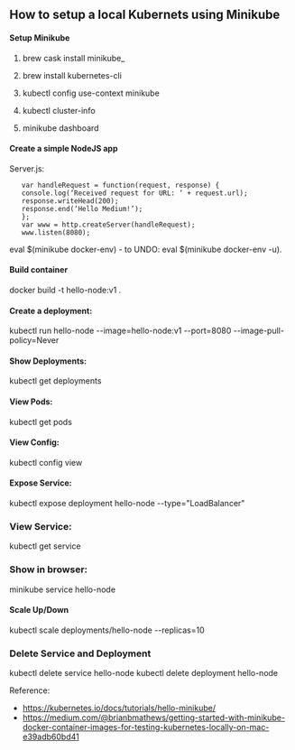 ## How to setup a local Kubernets using Minikube


#### Setup Minikube

1. brew cask install minikube_

2. brew install kubernetes-cli

3. kubectl config use-context minikube

4. kubectl cluster-info

5. minikube dashboard


#### Create a simple NodeJS app

Server.js:

```var http = require(‘http’);
   var handleRequest = function(request, response) {
   console.log(‘Received request for URL: ‘ + request.url);
   response.writeHead(200);
   response.end(‘Hello Medium!’);
   };
   var www = http.createServer(handleRequest);
   www.listen(8080);
 ```
   
       
eval $(minikube docker-env)   - to UNDO: eval $(minikube docker-env -u).


#### Build container
docker build -t hello-node:v1 .


#### Create a deployment: 
kubectl run hello-node --image=hello-node:v1 --port=8080 --image-pull-policy=Never

#### Show Deployments:
kubectl get deployments

#### View Pods:
kubectl get pods

#### View Config:
kubectl config view

#### Expose Service:
kubectl expose deployment hello-node --type="LoadBalancer"

### View Service:
kubectl get service

### Show in browser:
minikube service hello-node

#### Scale Up/Down
kubectl scale deployments/hello-node --replicas=10

### Delete Service and Deployment
kubectl delete service hello-node
kubectl delete deployment hello-node

Reference:

* https://kubernetes.io/docs/tutorials/hello-minikube/
* https://medium.com/@brianbmathews/getting-started-with-minikube-docker-container-images-for-testing-kubernetes-locally-on-mac-e39adb60bd41
 



